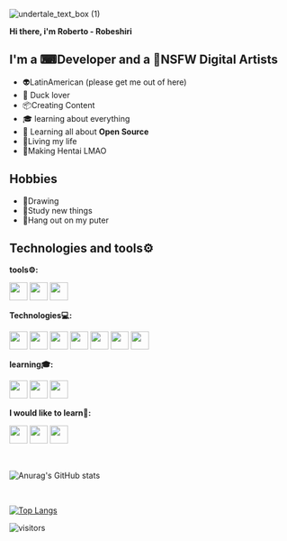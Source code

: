 
![undertale_text_box (1)](https://user-images.githubusercontent.com/88680048/146084555-ac19e972-5654-4e37-8b06-50afe1996f9e.gif)



**Hi there, i'm  Roberto - Robeshiri**

## I'm a ⌨Developer and a 🔞NSFW Digital Artists

 - 👽LatinAmerican (please get me out of here)
 - 🦆 Duck lover
 - 📦Creating Content
 - 🎓 learning about everything
 - 🌱  Learning all about  **Open Source**
 - 🤑Living my life
 - 🔞Making Hentai LMAO
## Hobbies
 - 🎨Drawing
 - 🦍Study new things
 - 👻Hang out on my puter
 ## Technologies and tools⚙
 **tools⚙:**
 
 <img height="32" width="32" src="https://cdn.jsdelivr.net/npm/simple-icons@v6/icons/krita.svg" /> <img height="32" width="32" src="https://cdn.jsdelivr.net/npm/simple-icons@v6/icons/visualstudiocode.svg" /> <img height="32" width="32" src="https://cdn.jsdelivr.net/npm/simple-icons@v6/icons/godotengine.svg" /> 
 
 **Technologies💻:**
 
 <img height="32" width="32" src="https://cdn.jsdelivr.net/npm/simple-icons@v6/icons/html5.svg" /> <img height="32" width="32" src="https://cdn.jsdelivr.net/npm/simple-icons@v6/icons/css3.svg" /> <img height="32" width="32" src="https://cdn.jsdelivr.net/npm/simple-icons@v6/icons/javascript.svg" /> <img height="32" width="32" src="https://cdn.jsdelivr.net/npm/simple-icons@v6/icons/python.svg" />  <img height="32" width="32" src="https://cdn.jsdelivr.net/npm/simple-icons@v6/icons/git.svg" />  <img height="32" width="32" src="https://cdn.jsdelivr.net/npm/simple-icons@v6/icons/github.svg" />  <img height="32" width="32" src="https://cdn.jsdelivr.net/npm/simple-icons@v6/icons/npm.svg" />

**learning🎓:**

<img height="32" width="32" src="https://cdn.jsdelivr.net/npm/simple-icons@v6/icons/nodedotjs.svg" /> <img height="32" width="32" src="https://cdn.jsdelivr.net/npm/simple-icons@v6/icons/nextdotjs.svg" /> <img height="32" width="32" src="https://cdn.jsdelivr.net/npm/simple-icons@v6/icons/angular.svg" />

**I would like to learn🌱:**

 <img height="32" width="32" src="https://cdn.jsdelivr.net/npm/simple-icons@v6/icons/cplusplus.svg" />  <img height="32" width="32" src="https://cdn.jsdelivr.net/npm/simple-icons@v6/icons/flutter.svg" />  <img height="32" width="32" src="https://cdn.jsdelivr.net/npm/simple-icons@v6/icons/java.svg" />
 
<br/>

![Anurag's GitHub stats](https://github-readme-stats.vercel.app/api?username=PgrRjsc&show_icons=true&theme=tokyonight)

<br/>

[![Top Langs](https://github-readme-stats.vercel.app/api/top-langs/?username=PgrRjsc)](https://github.com/anuraghazra/github-readme-stats)

![visitors](https://visitor-badge.glitch.me/badge?page_id=PgrRjsc.visitor-badge)
